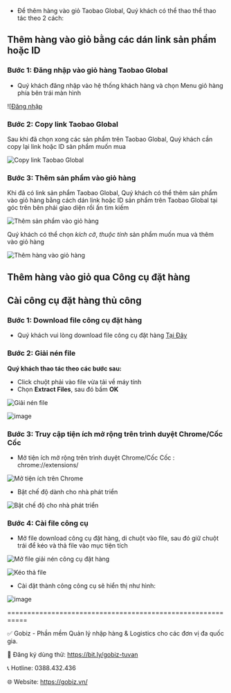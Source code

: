 * Để thêm hàng vào giỏ Taobao Global, Quý khách có thể thao thể thao tác theo 2 cách:
## Thêm hàng vào giỏ bằng các dán link sản phẩm hoặc ID
### Bước 1: Đăng nhập vào giỏ hàng Taobao Global
* Quý khách đăng nhập vào hệ thống khách hàng và chọn Menu giỏ hàng phía bên trái màn hình

![[Đăng nhập](https://github.com/gobizvn/gobiz-docs/assets/121548042/e2bc72e8-9562-40bc-90d3-eef62772912c)

### Bước 2: Copy link Taobao Global
Sau khi đã chọn xong các sản phẩm trên Taobao Global, Quý khách cần copy lại link hoặc ID sản phẩm muốn mua

![Copy link Taobao Global](https://github.com/gobizvn/gobiz-docs/assets/121548042/477d82b7-ac64-4f8e-901e-88fd695c0d4c)

### Bước 3: Thêm sản phẩm vào giỏ hàng
Khi đã có link sản phẩm Taobao Global, Quý khách có thể thêm sản phẩm vào giỏ hàng bằng cách dán link hoặc ID sản phẩm trên Taobao Global tại góc trên bên phải giao diện rồi ấn tìm kiếm

![Thêm sản phẩm vào giỏ hàng](https://github.com/gobizvn/gobiz-docs/assets/121548042/5489498e-6924-4e0f-9472-015e61254dff)

Quý khách có thể chọn *kích cỡ*, *thuộc tính* sản phẩm muốn mua và thêm vào giỏ hàng

![Thêm hàng vào giỏ hàng](https://github.com/gobizvn/gobiz-docs/assets/121548042/b036f57a-48b6-4850-9454-3440b1b2f28e)

## Thêm hàng vào giỏ qua Công cụ đặt hàng
## Cài công cụ đặt hàng thủ công

### Bước 1: Download file công cụ đặt hàng 
- Quý khách vui lòng download file công cụ đặt hàng [Tại Đây](https://drive.google.com/file/d/1uzoZB9JJCo1bQwT9djMMpeKo7qf-O7o3/view?usp=sharing)

### Bước 2: Giải nén file
**Quý khách thao tác theo các bước sau:**
- Click chuột phải vào file vừa tải về máy tính
- Chọn **Extract Files**, sau đó bấm **OK**

![Giải nén file](https://github.com/gobizvn/gobiz-docs/assets/73226975/c000915d-58b3-4e13-ae5d-a0ae7052cd62)

![image](https://github.com/gobizvn/gobiz-docs/assets/73226975/b824e76c-1ed7-4902-8cf5-9af93ac1e0d5)
### Bước 3: Truy cập tiện ích mở rộng trên trình duyệt Chrome/Cốc Cốc 

* Mở tiện ích mở rộng trên trình duyệt Chrome/Cốc Cốc : chrome://extensions/

![M&#x1EDF; ti&#x1EC7;n &#xED;ch tr&#xEA;n Chrome](https://user-images.githubusercontent.com/73226975/100176124-4a6c8c80-2f02-11eb-91d7-135bc51783fb.png)

* Bật chế độ dành cho nhà phát triển

![B&#x1EAD;t ch&#x1EBF; &#x111;&#x1ED9; cho nh&#xE0; ph&#xE1;t tri&#x1EC3;n](https://user-images.githubusercontent.com/73226975/100176194-6b34e200-2f02-11eb-8b08-ff233322440b.png)

### Bước 4: Cài file công cụ

* Mở file download công cụ đặt hàng, di chuột vào file, sau đó giữ chuột trái để kéo và thả file vào mục tiện tích

![M&#x1EDF; file gi&#x1EA3;i n&#xE9;n c&#xF4;ng c&#x1EE5; &#x111;&#x1EB7;t h&#xE0;ng](https://user-images.githubusercontent.com/73226975/100176241-81db3900-2f02-11eb-87d6-b6dc0447aec4.png)

![K&#xE9;o th&#x1EA3; file](https://user-images.githubusercontent.com/73226975/100176268-8b64a100-2f02-11eb-8e1e-7c2a9bd60a04.png)

* Cài đặt thành công công cụ sẽ hiển thị như hình:

![image](https://github.com/gobizvn/gobiz-docs/assets/73226975/7f856b4a-bd23-4de5-bf8e-75dcd533769c)


===========================================================

✅ Gobiz - Phần mềm Quản lý nhập hàng & Logistics cho các đơn vị đa quốc gia.

📌 Đăng ký dùng thử: https://bit.ly/gobiz-tuvan

📞 Hotline: 0388.432.436

🌐 Website: https://gobiz.vn/





